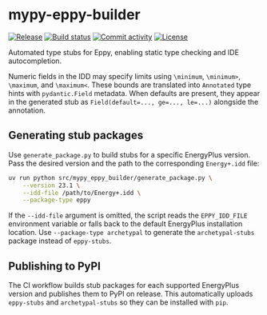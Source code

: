 # mypy-eppy-builder

[![Release](https://img.shields.io/github/v/release/samuelduchesne/mypy-eppy-builder)](https://img.shields.io/github/v/release/samuelduchesne/mypy-eppy-builder)
[![Build status](https://img.shields.io/github/actions/workflow/status/samuelduchesne/mypy-eppy-builder/main.yml?branch=main)](https://github.com/samuelduchesne/mypy-eppy-builder/actions/workflows/main.yml?query=branch%3Amain)
[![Commit activity](https://img.shields.io/github/commit-activity/m/samuelduchesne/mypy-eppy-builder)](https://img.shields.io/github/commit-activity/m/samuelduchesne/mypy-eppy-builder)
[![License](https://img.shields.io/github/license/samuelduchesne/mypy-eppy-builder)](https://img.shields.io/github/license/samuelduchesne/mypy-eppy-builder)

Automated type stubs for Eppy, enabling static type checking and IDE autocompletion.

Numeric fields in the IDD may specify limits using `\minimum`, `\minimum>`, `\maximum`,
and `\maximum<`. These bounds are translated into `Annotated` type hints with
`pydantic.Field` metadata. When defaults are present, they appear in the generated
stub as `Field(default=..., ge=..., le=...)` alongside the annotation.

## Generating stub packages

Use `generate_package.py` to build stubs for a specific EnergyPlus version. Pass
the desired version and the path to the corresponding `Energy+.idd` file:

```bash
uv run python src/mypy_eppy_builder/generate_package.py \
    --version 23.1 \
    --idd-file /path/to/Energy+.idd \
    --package-type eppy
```

If the `--idd-file` argument is omitted, the script reads the `EPPY_IDD_FILE`
environment variable or falls back to the default EnergyPlus installation
location. Use `--package-type archetypal` to generate the
`archetypal-stubs` package instead of `eppy-stubs`.

## Publishing to PyPI

The CI workflow builds stub packages for each supported EnergyPlus version and
publishes them to PyPI on release. This automatically uploads
`eppy-stubs` and `archetypal-stubs` so they can be installed with `pip`.
